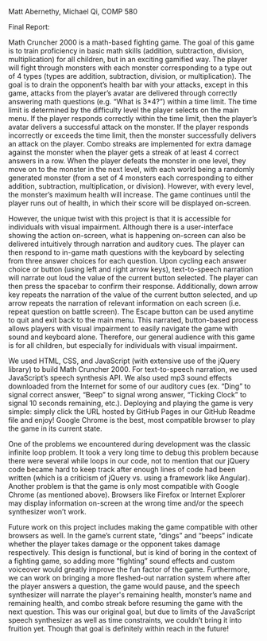   Matt Abernethy, Michael Qi, COMP 580

  Final Report: 

  Math Cruncher 2000 is a math-based fighting game. The goal of this game is to train proficiency in basic math skills (addition, 
  subtraction, division, multiplication) for all children, but in an exciting gamified way. The player will fight through monsters 
  with each monster corresponding to a type out of 4 types (types are addition, subtraction, division, or multiplication). The goal 
  is to drain the opponent’s health bar with your attacks, except in this game, attacks from the player’s avatar are delivered through 
  correctly answering math questions (e.g. “What is 3*4?”) within a time limit. The time limit is determined by the difficulty level 
  the player selects on the main menu. If the player responds correctly within the time limit, then the player’s avatar delivers a 
  successful attack on the monster. If the player responds incorrectly or exceeds the time limit, then the monster successfully delivers 
  an attack on the player. Combo streaks are implemented for extra damage against the monster when the player gets a streak of at least 
  4 correct answers in a row. When the player defeats the monster in one level, they move on to the monster in the next level, with 
  each world being a randomly generated monster (from a set of 4 monsters each corresponding to either addition, subtraction, 
  multiplication, or division). However, with every level, the monster’s maximum health will increase. The game continues until the 
  player runs out of health, in which their score will be displayed on-screen.

  However, the unique twist with this project is that it is accessible for individuals with visual impairment. Although there is a 
  user-interface showing the action on-screen, what is happening on-screen can also be delivered intuitively through narration and 
  auditory cues. The player can then respond to in-game math questions with the keyboard by selecting from three answer choices for 
  each question. Upon cycling each answer choice or button (using left and right arrow keys), text-to-speech narration will narrate 
  out loud the value of the current button selected. The player can then press the spacebar to confirm their response. Additionally, 
  down arrow key repeats the narration of the value of the current button selected, and up arrow repeats the narration of relevant 
  information on each screen (i.e. repeat question on battle screen). The Escape button can be used anytime to quit and exit back 
  to the main menu. This narrated, button-based process allows players with visual impairment to easily navigate the game with sound 
  and keyboard alone. Therefore, our general audience with this game is for all children, but especially for individuals with visual 
  impairment.

  We used HTML, CSS, and JavaScript (with extensive use of the jQuery library) to build Math Cruncher 2000. For text-to-speech 
  narration, we used JavaScript’s speech synthesis API. We also used mp3 sound effects downloaded from the Internet for some of 
  our auditory cues (ex. “Ding” to signal correct answer, “Beep” to signal wrong answer, “Ticking Clock” to signal 10 seconds 
  remaining, etc.). Deploying and playing the game is very simple: simply click the URL hosted by GitHub Pages in our GitHub 
  Readme file and enjoy! Google Chrome is the best, most compatible browser to play the game in its current state. 

  One of the problems we encountered during development was the classic infinite loop problem. It took a very long time to debug 
  this problem because there were several while loops in our code, not to mention that our jQuery code became hard to keep track 
  after enough lines of code had been written (which is a criticism of jQuery vs. using a framework like Angular). Another problem 
  is that the game is only most compatible with Google Chrome (as mentioned above). Browsers like Firefox or Internet Explorer may 
  display information on-screen at the wrong time and/or the speech synthesizer won’t work.

  Future work on this project includes making the game compatible with other browsers as well. In the game’s current state, “dings” 
  and “beeps” indicate whether the player takes damage or the opponent takes damage respectively. This design is functional, but 
  is kind of boring in the context of a fighting game, so adding more “fighting” sound effects and custom voiceover would greatly 
  improve the fun factor of the game. Furthermore, we can work on bringing a more fleshed-out narration system where after the player 
  answers a question, the game would pause, and the speech synthesizer will narrate the player's remaining health, monster’s name 
  and remaining health, and combo streak before resuming the game with the next question. This was our original goal, but due to 
  limits of the JavaScript speech synthesizer as well as time constraints, we couldn’t bring it into fruition yet. Though that goal 
  is definitely within reach in the future!
